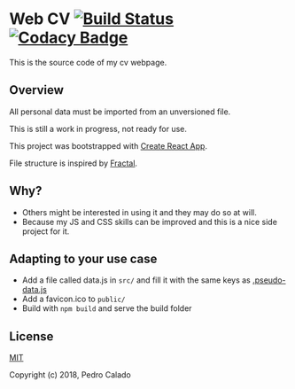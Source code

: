 # Web CV [![Build Status](https://api.travis-ci.org/pdcalado/webcv.svg?branch=master)](https://travis-ci.org/pdcalado/webcv) [![Codacy Badge](https://api.codacy.com/project/badge/Grade/2d321ff43b6c4047a1229f1d0dea794a)](https://www.codacy.com/app/pdcalado/webcv?utm_source=github.com&amp;utm_medium=referral&amp;utm_content=pdcalado/webcv&amp;utm_campaign=Badge_Grade)

This is the source code of my cv webpage.

## Overview

All personal data must be imported from an unversioned file.

This is still a work in progress, not ready for use.

This project was bootstrapped with [Create React App](https://github.com/facebookincubator/create-react-app).

File structure is inspired by [Fractal](https://hackernoon.com/fractal-a-react-app-structure-for-infinite-scale-4dab943092af).

## Why?

* Others might be interested in using it and they may do so at will.
* Because my JS and CSS skills can be improved and this is a nice side project for it.

## Adapting to your use case

* Add a file called data.js in `src/` and fill it with the same keys as [.pseudo-data.js](.pseudo-data.js)
* Add a favicon.ico to `public/`
* Build with `npm build` and serve the build folder

## License

[MIT](http://opensource.org/licenses/MIT)

Copyright (c) 2018, Pedro Calado
